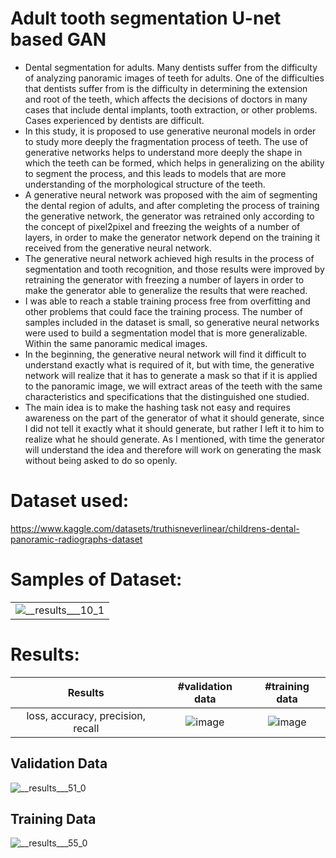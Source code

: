 # Adult tooth segmentation U-net based GAN 
- Dental segmentation for adults. Many dentists suffer from the difficulty of analyzing panoramic images of teeth for adults. One of the difficulties that dentists suffer from is the difficulty in determining the extension and root of the teeth, which affects the decisions of doctors in many cases that include dental implants, tooth extraction, or other problems. Cases experienced by dentists are difficult.
- In this study, it is proposed to use generative neuronal models in order to study more deeply the fragmentation process of teeth.
The use of generative networks helps to understand more deeply the shape in which the teeth can be formed, which helps in generalizing on the ability to segment the process, and this leads to models that are more understanding of the morphological structure of the teeth.
- A generative neural network was proposed with the aim of segmenting the dental region of adults, and after completing the process of training the generative network, the generator was retrained only according to the concept of pixel2pixel and freezing the weights of a number of layers, in order to make the generator network depend on the training it received from the generative neural network.
- The generative neural network achieved high results in the process of segmentation and tooth recognition, and those results were improved by retraining the generator with freezing a number of layers in order to make the generator able to generalize the results that were reached.
- I was able to reach a stable training process free from overfitting and other problems that could face the training process.
The number of samples included in the dataset is small, so generative neural networks were used to build a segmentation model that is more generalizable. Within the same panoramic medical images.
- In the beginning, the generative neural network will find it difficult to understand exactly what is required of it, but with time, the generative network will realize that it has to generate a mask so that if it is applied to the panoramic image, we will extract areas of the teeth with the same characteristics and specifications that the distinguished one studied.
- The main idea is to make the hashing task not easy and requires awareness on the part of the generator of what it should generate, since I did not tell it exactly what it should generate, but rather I left it to him to realize what he should generate.
As I mentioned, with time the generator will understand the idea and therefore will work on generating the mask without being asked to do so openly.
# Dataset used:
https://www.kaggle.com/datasets/truthisneverlinear/childrens-dental-panoramic-radiographs-dataset

# Samples of Dataset:
|  |
| :---:   |
| ![__results___10_1](https://github.com/kaledhoshme123/Adult-tooth-segmentation-U-net-based-GAN-/assets/108609519/3ec7e4ba-2ca9-4fe0-a655-678be0c1eeaf)|

# Results:
| Results | #validation data    | #training data    |
| :---:   | :---: | :---: |
| loss, accuracy, precision, recall |  ![image](https://github.com/kaledhoshme123/Adult-tooth-segmentation-U-net-based-GAN-/assets/108609519/195e76a7-1204-4253-85c6-7f271431fafe)|  ![image](https://github.com/kaledhoshme123/Adult-tooth-segmentation-U-net-based-GAN-/assets/108609519/bbec68b3-a79e-467c-9f3d-ecea31fc32ff)|

## Validation Data
![__results___51_0](https://github.com/kaledhoshme123/Adult-tooth-segmentation-U-net-based-GAN-/assets/108609519/a996f39d-ba2f-4760-83de-93792c11cd6b)

## Training Data
![__results___55_0](https://github.com/kaledhoshme123/Adult-tooth-segmentation-U-net-based-GAN-/assets/108609519/1ade9f3e-da88-4339-954e-e0f1ed686041)
